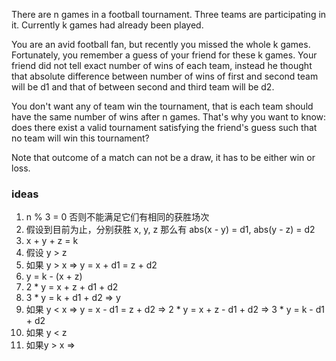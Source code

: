 There are n games in a football tournament. Three teams are participating in it. Currently k games had already been
played.

You are an avid football fan, but recently you missed the whole k games. Fortunately, you remember a guess of your
friend for these k games. Your friend did not tell exact number of wins of each team, instead he thought that absolute
difference between number of wins of first and second team will be d1 and that of between second and third team will be
d2.

You don't want any of team win the tournament, that is each team should have the same number of wins after n games.
That's why you want to know: does there exist a valid tournament satisfying the friend's guess such that no team will
win this tournament?

Note that outcome of a match can not be a draw, it has to be either win or loss.

### ideas

1. n % 3 = 0 否则不能满足它们有相同的获胜场次
2. 假设到目前为止，分别获胜 x, y, z 那么有 abs(x - y) = d1, abs(y - z) = d2
3. x + y + z = k
4. 假设 y > z
5. 如果 y > x => y = x + d1 = z + d2
6. y = k - (x + z)
7. 2 * y = x + z + d1 + d2
8. 3 * y = k + d1 + d2 => y
9. 如果 y < x => y = x - d1 = z + d2 => 2 * y = x + z - d1 + d2 => 3 * y = k - d1 + d2
10. 如果 y < z
11. 如果y > x =>